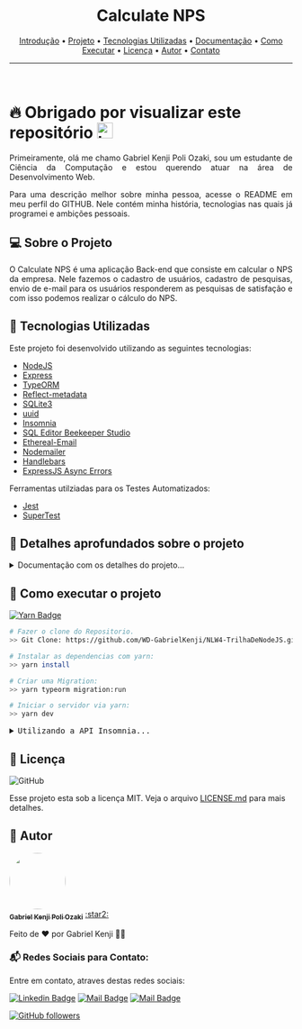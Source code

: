 <h1 align="center" id="introducao"> <strong>Calculate NPS</strong> </h1>

<p align="center">
 <a href="#introducao">Introdução</a> •
 <a href="#projeto">Projeto</a> •
 <a href="#tecnologias">Tecnologias Utilizadas</a> •
 <a href="#documentacao">Documentação</a> • 
 <a href="#execucao">Como Executar</a> • 
 <a href="#licenca">Licença</a> •
 <a href="#autor">Autor</a> •
 <a href="#contato">Contato</a> 
</p>

--------------------------- 

<br>

# :fire: <Strong> Obrigado por visualizar este repositório </Strong> <img src="https://user-images.githubusercontent.com/1303154/88677602-1635ba80-d120-11ea-84d8-d263ba5fc3c0.gif" width="28px" alt="hi">

<p align="justify"> Primeiramente, olá me chamo Gabriel Kenji Poli Ozaki, sou um estudante de Ciência da Computação e estou querendo atuar na área de Desenvolvimento Web. </p>

<p align="justify"> Para uma descrição melhor sobre minha pessoa, acesse o README em meu perfil do GITHUB. Nele contém minha história, tecnologias nas quais já programei e ambições pessoais. </p>

## :computer: <strong id="projeto">Sobre o Projeto </strong>

<p align="justify"> O Calculate NPS é uma aplicação Back-end que consiste em calcular o NPS da empresa. Nele fazemos o cadastro de usuários, cadastro de pesquisas, envio de e-mail para os usuários responderem as pesquisas de satisfação e com isso podemos realizar o cálculo do NPS. </p>

## :rocket: <Strong id="tecnologias"> Tecnologias Utilizadas </Strong>

<p align="justify"> Este projeto foi desenvolvido utilizando as seguintes tecnologias: </p>

<ul>
    <li> <a href="https://nodejs.org/en/">NodeJS</a> </li>
    <li> <a href="https://expressjs.com/pt-br/">Express</a> </li>
    <li> <a href="https://typeorm.io/#/">TypeORM</a> </li>
    <li> <a href="https://www.npmjs.com/package/reflect-metadata">Reflect-metadata</a> </li>
    <li> <a href="https://www.npmjs.com/package/sqlite3">SQLite3</a> </li>
    <li> <a href="https://www.npmjs.com/package/uuid">uuid</a> </li>
    <li> <a href="https://insomnia.rest/">Insomnia</a> </li>
    <li> <a href="https://www.beekeeperstudio.io/">SQL Editor Beekeeper Studio</a> </li>
    <li> <a href="https://ethereal.email/">Ethereal-Email</a> </li>
    <li> <a href="https://nodemailer.com/about/">Nodemailer</a> </li>
    <li> <a href="https://handlebarsjs.com/">Handlebars</a> </li>
    <li> <a href="https://www.npmjs.com/package/express-async-errors">ExpressJS Async Errors</a> </li>
</ul>
<p align="justify">Ferramentas utilziadas para os Testes Automatizados: </p>

<ul>
    <li> <a href="https://jestjs.io/">Jest</a> </li>
    <li> <a href="https://www.npmjs.com/package/supertest">SuperTest</a> </li>
</ul>


## :book: <strong id="documentacao"> Detalhes aprofundados sobre o projeto </strong>

<details>
<summary>
  Documentação com os detalhes do projeto...
</summary>

<br>

<p align="justify"> Em Construção... </p>

<p align="justify"> </p>

<p align="justify"> </p>

<p align="justify"> </p>

<p align="justify"> </p>

<p align="justify"> </p>

<p align="justify"> </p>

<p align="justify"> </p>

<p align="justify"> </p>

<p align="justify"> </p>

<p align="justify"> </p>

<p align="justify"> </p>

</details>

## :runner: <strong id="execucao"> Como executar o projeto </strong>

[![Yarn Badge](https://img.shields.io/badge/yarn-1.22.5-brightgreen)](https://classic.yarnpkg.com/en/docs/install/#windows-stable)

```bash
# Fazer o clone do Repositorio.
>> Git Clone: https://github.com/WD-GabrielKenji/NLW4-TrilhaDeNodeJS.git
```

```bash
# Instalar as dependencias com yarn: 
>> yarn install

# Criar uma Migration:
>> yarn typeorm migration:run

# Iniciar o servidor via yarn:
>> yarn dev 
```

<pre><details>
<summary>Utilizando a API Insomnia...</summary>



<pre># Crie um <strong>New Folder chamado "Users"</strong> -> Dentro dele crie um <strong>New Request chamado "Create"</strong> utilizando o <strong>método POST</strong> e no <strong>formato JSON</strong>:
<details>
<summary>Users</summary>
# Utilizando a rota: <code>[http://localhost:3333/users]</code> insira sobre o Body:
<code>{
   "name": "Nome Exemplo",
   "email": "exemplo@exemplo.com.br"
}</code>
</details></pre>

<pre># Crie um <strong>New Folder chamado "Surveys"</strong> -> Dentro dele crie um <strong>New Request chamado "Create"</strong> utilizando o <strong>método POST</strong> e no <strong>formato JSON</strong>:
<details>
<summary>Surveys</summary>
# Utilizando a rota: <code>[http://localhost:3333/surveys]</code> insira sobre o Body:
<code>{
   "title": "Queremos ouvir sua opinião!",
   "description": "De 0  a 10, quanto você recomendaria a Rocketseat?"
}</code>
</details></pre>

<pre># Crie um <strong>New Folder chamado "SendMail"</strong> -> Dentro dele crie um <strong>New Request chamado "Send"</strong> utilizando o <strong>método POST</strong> e no <strong>formato JSON</strong>:
<details>
<summary>SendMail</summary>
# Utilizando a rota: <code>[http://localhost:3333/sendMail]</code> insira sobre o Body:
<code>{
   "email": "exemplo@exemplo.com.br",
   "survey_id": "ID Survey"
}</code>
</details></pre>

<pre># GET NPS:
<details>
<summary>NPS</summary>
# Crie um <strong>New Folder chamado "NPS"</strong> -> Dentro dele crie um <strong>New Request chamado "CalculateNps"</strong> utilizando o <strong>método GET</strong>:
# Utilizando a <strong>URL: <code>[http://localhost:3333/nps/IdSurveyQueQuer]</code></strong> -> <strong>Faça um Send</strong> sobre o Request e <strong>verifique as informações buscadas</strong>.
</details></pre>

<pre>
# Visualize os dados e as tabelas utilziando o Beekeeper! 
</pre>
</details></pre>


## :closed_book: <strong id="licenca"> Licença </strong>

<img alt="GitHub" src="https://img.shields.io/github/license/facebook/react"/>

Esse projeto esta sob a licença MIT. Veja o arquivo [LICENSE.md](LICENSE.md) para mais detalhes.

## :boy: <strong id="autor"> Autor </strong>

<a href="https://github.com/WD-GabrielKenji">
 <img style="border-radius: 50%;" src="https://avatars.githubusercontent.com/u/77596710?s=400&u=70de2ffcac45b9e0db00c828fe785d4a76ac3f65&v=4" width="100px;" alt=""/>
 <br />
 <sub><b>Gabriel Kenji Poli Ozaki</b></sub></a> <a href="https://github.com/WD-GabrielKenji" title="Perfil Github"> :star2: 
</a>

Feito de ❤️ por Gabriel Kenji 👋🏽

### :mailbox_with_mail: <strong id="contato"> Redes Sociais para Contato: </strong>

<p> Entre em contato, atraves destas redes sociais: </p>

[![Linkedin Badge](https://img.shields.io/badge/-Gabriel_Kenji_Poli_Ozaki-0e76a8?style=flat&labelColor=0e76a8&logo=linkedin&logoColor=white)](https://www.linkedin.com/in/wdkenji/)  [![Mail Badge](https://img.shields.io/badge/-@biel.kenjii-C63381?style=flat&labelColor=C63381&logo=instagram&logoColor=white)](https://www.instagram.com/biel.kenjii/)  [![Mail Badge](https://img.shields.io/badge/-g.kenjiJS-c0392b?style=flat&labelColor=c0392b&logo=gmail&logoColor=white)](mailto:g.kenjiJS@gmail.com)

[![GitHub followers](https://img.shields.io/github/followers/WD-GabrielKenji.svg?style=social&label=Follow&maxAge=2592000)](https://github.com/WD-GabrielKenji)
